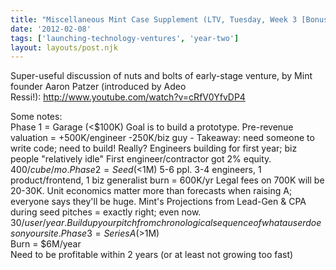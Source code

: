 ```yaml
---
title: "Miscellaneous Mint Case Supplement (LTV, Tuesday, Week 3 [Bonus!])"
date: '2012-02-08'
tags: ['launching-technology-ventures', 'year-two']
layout: layouts/post.njk
---
```


Super-useful discussion of nuts and bolts of early-stage venture, by Mint founder Aaron Patzer (introduced by Adeo Ressi!): <http://www.youtube.com/watch?v=cRfV0YfvDP4>

Some notes:\
Phase 1 = Garage (<$100K) Goal is to build a prototype. Pre-revenue valuation = +500K/engineer -250K/biz guy - Takeaway: need someone to write code; need to build! Really? Engineers building for first year; biz people "relatively idle" First engineer/contractor got 2% equity. $400/cube/mo. Phase 2 = Seed (<$1M) 5-6 ppl. 3-4 engineers, 1 product/frontend, 1 biz generalist burn = 600K/yr Legal fees on 700K will be 20-30K. Unit economics matter more than forecasts when raising A; everyone says they'll be huge. Mint's Projections from Lead-Gen & CPA during seed pitches = exactly right; even now. $30/user/year. Build up your pitch from chronological sequence of what a user does on your site. Phase 3 = Series A (>$1M)\
Burn = $6M/year\
Need to be profitable within 2 years (or at least not growing too fast)

